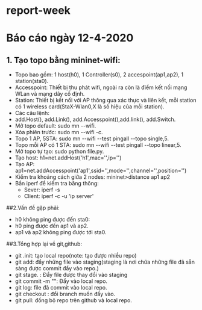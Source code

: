 # report-week
# Báo cáo ngày 12-4-2020

## 1. Tạo topo bằng mininet-wifi:
- Topo bao gồm: 1 host(h0), 1 Controller(s0), 2 accespoint(ap1,ap2), 1 station(sta0).
- Accesspoint: Thiết bị thu phát wifi, ngoài ra còn là điểm kết nối mạng WLan và mạng dây cố định.
- Station: Thiết bị kết nối với AP thông qua xác thực và liên kết, mỗi station có 1 wireless card(StaX-Wlan0,X là số hiệu của mỗi station).
- Các câu lệnh: 
 - add.Host(), add.Link(), add.Accesspoint(),add.link(), add.Switch.
 - Mở topo default: sudo mn --wifi.
 - Xóa phiên trước: sudo mn --wifi -c.
 - Topo 1 AP, 5STA: sudo mn --wifi --test pingall --topo single,5.
 - Topo mỗi AP có 1 STA: sudo mn --wifi --test pingall --topo linear,5.
 - Mở topo tự tạo: sudo python file.py.
 - Tạo host: h1=net.addHost('h1',mac='',ip='')
 - Tạo AP: ap1=net.addAccesspoint('ap1',ssid='',mode='',channel='',position='')
 - Kiểm tra khoảng cách giữa 2 nodes: mininet>distance ap1 ap2
- Bắn iperf để kiểm tra băng thông: 
  - Sever: iperf -s
  - Client: iperf -c -u 'ip server'

##2.Vấn đề gặp phải: 
- h0 không ping được đến sta0:
 - h0 ping được đến ap1 và ap2.
 - ap1 và ap2 không ping được tới sta0.

##3.Tổng hợp lại về git,github:
- git .init: tạo local repo(note: tạo được nhiều repo)
- git add: đẩy những file vào staging(staging là nơi chứa những file đã sẵn sàng được commit đẩy vào repo.) 
- git stage. : Đẩy file được thay đổi vào staging
- git commit -m "": Đẩy vào local repo.
- git log: file đã commit vào local repo.
- git checkout <branch>: đổi branch muốn đẩy vào.
- git pull: đồng bộ repo trên github và local repo.




 
